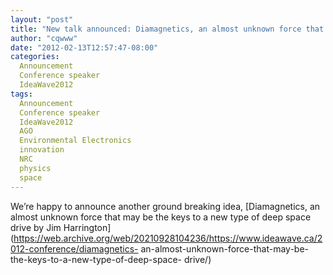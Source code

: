 ```yaml
---
layout: "post"
title: "New talk announced: Diamagnetics, an almost unknown force that may be the keys to a new type of deep space drive"
author: "cqwww"
date: "2012-02-13T12:57:47-08:00"
categories:
  Announcement
  Conference speaker
  IdeaWave2012
tags: 
  Announcement
  Conference speaker
  IdeaWave2012
  AGO
  Environmental Electronics
  innovation
  NRC
  physics
  space
---
```


We’re happy to announce another ground breaking idea, [Diamagnetics, an almost
unknown force that may be the keys to a new type of deep space drive by Jim
Harrington](https://web.archive.org/web/20210928104236/https://www.ideawave.ca/2012-conference/diamagnetics-
an-almost-unknown-force-that-may-be-the-keys-to-a-new-type-of-deep-space-
drive/)


[//]: # (Retrieved from https://web.archive.org/web/20211025224012/https://www.ideawave.ca/new-talk-announced-diamagnetics-an-almost-unknown-force-that-may-be-the-keys-to-a-new-type-of-deep-space-drive/)